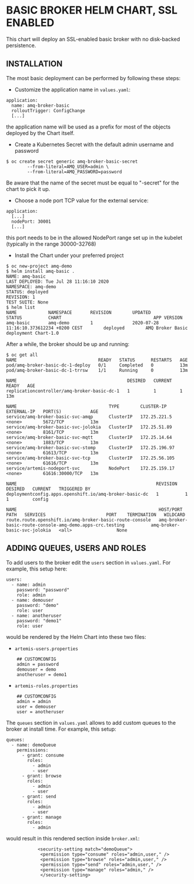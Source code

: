 # BASIC BROKER HELM CHART, SSL ENABLED

This chart will deploy an SSL-enabled basic broker with no disk-backed persistence.

## INSTALLATION

The most basic deployment can be performed by following these steps:

- Customize the application name in `values.yaml`:

```
application:
  name: amq-broker-basic
  rolloutTrigger: ConfigChange
  [...]
```

the application name will be used as a prefix for most of the objects deployed by the Chart itself.

- Create a Kubernetes Secret with the default admin username and password

```
$ oc create secret generic amq-broker-basic-secret
        --from-literal=AMQ_USER=admin \
        --from-literal=AMQ_PASSWORD=password
``` 
Be aware that the name of the secret must be equal to "<application name>-secret" for the chart to pick it up.

- Choose a node port TCP value for the external service:

```
application:
  [...]
  nodePort: 30001
  [...]
```
this port needs to be in the allowed NodePort range set up in the kubelet (typically in the range 30000-32768)

- Install the Chart under your preferred project

```
$ oc new-project amq-demo
$ helm install amq-basic .
NAME: amq-basic
LAST DEPLOYED: Tue Jul 28 11:16:10 2020
NAMESPACE: amq-demo
STATUS: deployed
REVISION: 1
TEST SUITE: None
$ helm list
NAME            NAMESPACE       REVISION        UPDATED                                         STATUS          CHART                                   APP VERSION
amq-basic       amq-demo        1               2020-07-28 11:16:10.373612234 +0200 CEST        deployed        AMQ Broker Basic deployment Chart-1.0

```

After a while, the broker should be up and running:

```
$ oc get all
NAME                               READY   STATUS      RESTARTS   AGE
pod/amq-broker-basic-dc-1-deploy   0/1     Completed   0          13m
pod/amq-broker-basic-dc-1-trrsw    1/1     Running     0          13m

NAME                                          DESIRED   CURRENT   READY   AGE
replicationcontroller/amq-broker-basic-dc-1   1         1         1       13m

NAME                                   TYPE        CLUSTER-IP      EXTERNAL-IP   PORT(S)           AGE
service/amq-broker-basic-svc-amqp      ClusterIP   172.25.221.5    <none>        5672/TCP          13m
service/amq-broker-basic-svc-jolokia   ClusterIP   172.25.51.89    <none>        8161/TCP          13m
service/amq-broker-basic-svc-mqtt      ClusterIP   172.25.14.64    <none>        1883/TCP          13m
service/amq-broker-basic-svc-stomp     ClusterIP   172.25.196.97   <none>        61613/TCP         13m
service/amq-broker-basic-svc-tcp       ClusterIP   172.25.56.105   <none>        61616/TCP         13m
service/artemis-nodeport-svc           NodePort    172.25.159.17   <none>        61616:30000/TCP   13m

NAME                                                     REVISION   DESIRED   CURRENT   TRIGGERED BY
deploymentconfig.apps.openshift.io/amq-broker-basic-dc   1          1         1         config

NAME                                                      HOST/PORT                                                  PATH   SERVICES                       PORT    TERMINATION   WILDCARD
route.route.openshift.io/amq-broker-basic-route-console   amq-broker-basic-route-console-amq-demo.apps-crc.testing          amq-broker-basic-svc-jolokia   <all>                 None
```

## ADDING QUEUES, USERS AND ROLES

To add users to the broker edit the `users` section in `values.yaml`. For example, this setup here:

```
users:
  - name: admin
    password: "password"
    role: admin
  - name: demouser
    password: "demo"
    role: user
  - name: anotheruser
    password: "demo1"
    role: user
```

would be rendered by the Helm Chart into these two files:

- `artemis-users.properties`

```
    ## CUSTOMCONFIG
    admin = password
    demouser = demo
    anotheruser = demo1
```

- `artemis-roles.properties`

```
    ## CUSTOMCONFIG
    admin = admin
    user = demouser
    user = anotheruser
```

The `queues` section in `values.yaml` allows to add custom queues to the broker at install time. For example, this setup:

```
queues:
  - name: demoQueue
    permissions:
      - grant: consume
        roles:
          - admin
          - user
      - grant: browse
        roles:
          - admin
          - user
      - grant: send
        roles:
          - admin
          - user
      - grant: manage
        roles:
          - admin
```

would result in this rendered section inside `broker.xml`:

```
            <security-setting match="demoQueue">
             <permission type="consume" roles="admin,user," />
             <permission type="browse" roles="admin,user," />
             <permission type="send" roles="admin,user," />
             <permission type="manage" roles="admin," />
             </security-setting>
```
